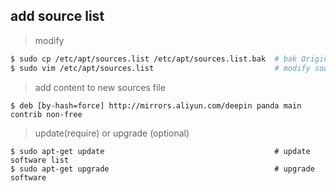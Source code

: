 ## add source list
> modify
```bash
$ sudo cp /etc/apt/sources.list /etc/apt/sources.list.bak  # bak Original source file 
$ sudo vim /etc/apt/sources.list                           # modify source file 
```
> add content to new sources file 
```
$ deb [by-hash=force] http://mirrors.aliyun.com/deepin panda main contrib non-free

```
> update(require) or upgrade (optional)
```
$ sudo apt-get update                                      # update software list 
$ sudo apt-get upgrade                                     # upgrade software 
```
